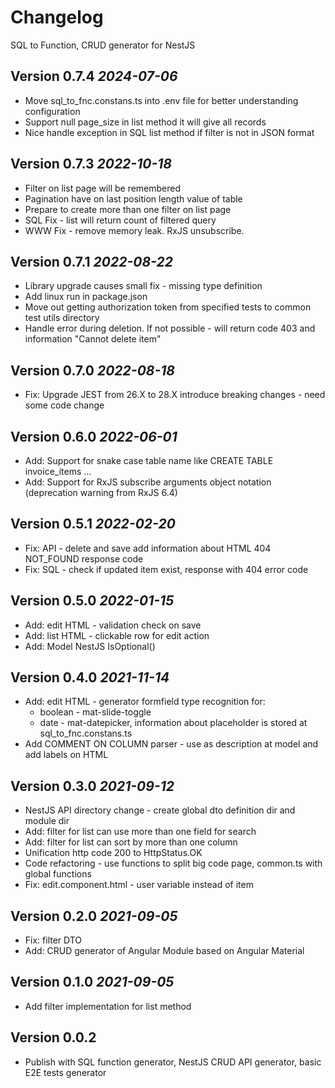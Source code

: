 # Changelog 
SQL to Function, CRUD generator for NestJS

## Version 0.7.4 _2024-07-06_
* Move sql_to_fnc.constans.ts into .env file for better understanding configuration 
* Support null page_size in list method it will give all records
* Nice handle exception in SQL list method if filter is not in JSON format

## Version 0.7.3 _2022-10-18_
* Filter on list page will be remembered
* Pagination have on last position length value of table
* Prepare to create more than one filter on list page
* SQL Fix - list will return count of filtered query 
* WWW Fix - remove memory leak. RxJS unsubscribe.

## Version 0.7.1 _2022-08-22_
* Library upgrade causes small fix - missing type definition
* Add linux run in package.json
* Move out getting authorization token from specified tests to common test utils directory
* Handle error during deletion. If not possible - will return code 403 and information "Cannot delete item" 

## Version 0.7.0 _2022-08-18_
* Fix: Upgrade JEST from 26.X to 28.X introduce breaking changes - need some code change

## Version 0.6.0 _2022-06-01_
* Add: Support for snake case table name like CREATE TABLE invoice_items ...
* Add: Support for RxJS subscribe arguments object notation (deprecation warning from RxJS 6.4)

## Version 0.5.1 _2022-02-20_
* Fix: API - delete and save add information about HTML 404 NOT_FOUND response code
* Fix: SQL - check if updated item exist, response with 404 error code

## Version 0.5.0 _2022-01-15_
* Add: edit HTML - validation check on save
* Add: list HTML - clickable row for edit action
* Add: Model NestJS IsOptional()

## Version 0.4.0 _2021-11-14_
* Add: edit HTML - generator formfield type recognition for:
  * boolean - mat-slide-toggle
  * date - mat-datepicker, information about placeholder is stored at sql_to_fnc.constans.ts
* Add COMMENT ON COLUMN parser - use as description at model and add labels on HTML

## Version 0.3.0 _2021-09-12_
* NestJS API directory change - create global dto definition dir and module dir
* Add: filter for list can use more than one field for search
* Add: filter for list can sort by more than one column
* Unification http code 200 to HttpStatus.OK
* Code refactoring - use functions to split big code page, common.ts with global functions
* Fix: edit.component.html - user variable instead of item

## Version 0.2.0 _2021-09-05_

* Fix: filter DTO
* Add: CRUD generator of Angular Module based on Angular Material

## Version 0.1.0 _2021-09-05_

* Add filter implementation for list method

## Version 0.0.2
* Publish with SQL function generator, NestJS CRUD API generator, basic E2E tests generator
